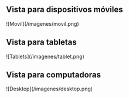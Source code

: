 <h2>
    Vista para dispositivos móviles
</h2>
![Movil](/imagenes/movil.png)

<h2>
    Vista para tabletas
</h2>
![Tablets](/imagenes/tablet.png)

<h2>
    Vista para computadoras
</h2>
![Desktop](/imagenes/desktop.png)